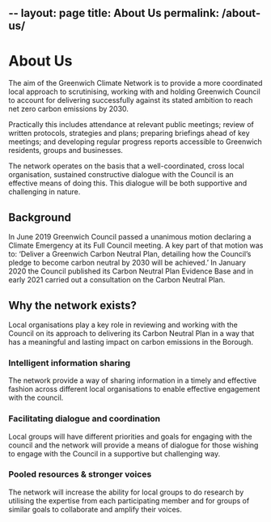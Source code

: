 --
layout: page
title: About Us
permalink: /about-us/
---

# About Us

The aim of the Greenwich Climate Network is to provide a more coordinated local approach to scrutinising, working with and holding Greenwich Council to account for delivering successfully against its stated ambition to reach net zero carbon emissions by 2030.

Practically this includes attendance at relevant public meetings; review of written protocols, strategies and plans; preparing briefings ahead of key meetings; and developing regular progress reports accessible to Greenwich residents, groups and businesses. 

The network operates on the basis that a well-coordinated, cross local organisation, sustained constructive dialogue with the Council is an effective means of doing this. This dialogue will be both supportive and challenging in nature.

## Background

In June 2019 Greenwich Council passed a unanimous motion declaring a Climate Emergency at its Full Council meeting. A key part of that motion was to: ‘Deliver a Greenwich Carbon Neutral Plan, detailing how the Council’s pledge to become carbon neutral by 2030 will be achieved.’ In January 2020 the Council published its Carbon Neutral Plan Evidence Base and in early 2021 carried out a consultation on the Carbon Neutral Plan.

## Why the network exists?

Local organisations play a key role in reviewing and working with the Council on its approach to delivering its Carbon Neutral Plan in a way that has a meaningful and lasting impact on carbon emissions in the Borough.

### Intelligent information sharing

The network provide a way of sharing information in a timely and effective fashion across different local organisations to enable effective engagement with the council.

### Facilitating dialogue and coordination

Local groups will have different priorities and goals for engaging with the council and the network will provide a means of dialogue for those wishing to engage with the Council in a supportive but challenging way.

### Pooled resources & stronger voices

The network will increase the ability for local groups to do research by utilising the expertise from each participating member and for groups of similar goals to collaborate and amplify their voices.
